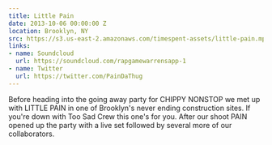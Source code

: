 ```yaml
---
title: Little Pain
date: 2013-10-06 00:00:00 Z
location: Brooklyn, NY
src: https://s3.us-east-2.amazonaws.com/timespent-assets/little-pain.mp4
links:
- name: Soundcloud
  url: https://soundcloud.com/rapgamewarrensapp-1
- name: Twitter
  url: https://twitter.com/PainDaThug
---
```


Before heading into the going away party for CHIPPY NONSTOP we met up with LITTLE PAIN in one of Brooklyn's never ending construction sites. If you're down with Too Sad Crew this one's for you. After our shoot PAIN opened up the party with a live set followed by several more of our collaborators.
